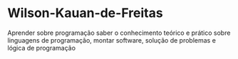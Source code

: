 # Wilson-Kauan-de-Freitas
Aprender sobre programação saber o conhecimento teórico e prático sobre linguagens de programação, montar software, solução de problemas e lógica de programação
